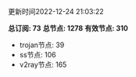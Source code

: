 更新时间2022-12-24 21:03:22

**总订阅: 73**
**总节点: 1278**
**有效节点: 310**
- trojan节点: 39
- ss节点: 106
- v2ray节点: 165
